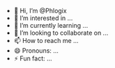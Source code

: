 - 👋 Hi, I’m @Phlogix
- 👀 I’m interested in ...
- 🌱 I’m currently learning ...
- 💞️ I’m looking to collaborate on ...
- 📫 How to reach me ...
- 😄 Pronouns: ...
- ⚡ Fun fact: ...

<!---
Phlogix/Phlogix is a ✨ special ✨ repository because its `README.md` (this file) appears on your GitHub profile.
You can click the Preview link to take a look at your changes.
--->
